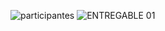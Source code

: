 ![participantes](https://github.com/JefHuiza/Fundamentos-de-Dise-o/assets/151795724/0b5eedcd-9823-4d9b-bafb-6e5d940063a9)
![ENTREGABLE 01](https://github.com/JefHuiza/Fundamentos-de-Dise-o/assets/151795724/44b44b79-4c10-4346-b0ad-2b7cc897d4ab)

